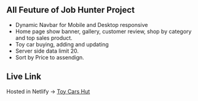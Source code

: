 ## All Feuture of Job Hunter Project

- Dynamic Navbar for Mobile and Desktop responsive
- Home page show banner, gallery, customer review, shop by category and top sales product.
- Toy car buying, adding and updating
- Server side data limit 20.
- Sort by Price to assendign.

## Live Link
Hosted in Netlify -> [Toy Cars Hut](https://toy-cars-hut.web.app/)